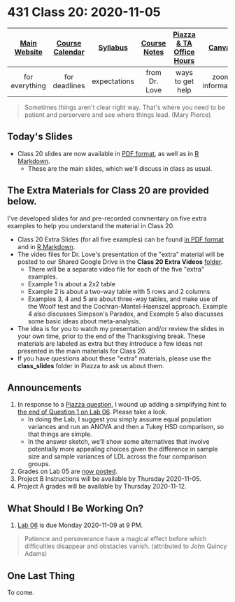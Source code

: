 # 431 Class 20: 2020-11-05

[Main Website](https://thomaselove.github.io/431/) | [Course Calendar](https://thomaselove.github.io/431/calendar.html) | [Syllabus](https://thomaselove.github.io/431-2020-syllabus/) | [Course Notes](https://thomaselove.github.io/431-notes/) | [Piazza & TA Office Hours](https://thomaselove.github.io/431/contact.html) | [Canvas](https://canvas.case.edu) | [Data and Code](https://thomaselove.github.io/431/data_index.html)
:-----------: | :--------------: | :----------: | :---------: | :-------------: | :-----------: | :------------:
for everything | for deadlines | expectations | from Dr. Love | ways to get help | zoom information | for downloads

> Sometimes things aren't clear right way. That's where you need to be patient and perservere and see where things lead. (Mary Pierce)

## Today's Slides

- Class 20 slides are now available in [PDF format](https://github.com/THOMASELOVE/431-2020/blob/master/classes/class20/431_class-20-slides_2020.pdf), as well as in [R Markdown](https://github.com/THOMASELOVE/431-2020/blob/master/classes/class20/431_class-20-slides_2020.Rmd).
    - These are the main slides, which we'll discuss in class as usual.
    
## The Extra Materials for Class 20 are provided below.

I've developed slides for and pre-recorded commentary on five extra examples to help you understand the material in Class 20.

- Class 20 Extra Slides (for all five examples) can be found [in PDF format](https://github.com/THOMASELOVE/431-2020/blob/master/classes/class20/extra/431_class-20-extra-slides_2020.pdf) and in [R Markdown](https://github.com/THOMASELOVE/431-2020/blob/master/classes/class20/extra/431_class-20-extra-slides_2020.Rmd).
- The video files for Dr. Love's presentation of the "extra" material will be posted to our Shared Google Drive in the **Class 20 Extra Videos** [folder](https://drive.google.com/drive/folders/1fVDvQavNJoRoJbjmKNX8yRAhugjWtSb9?usp=sharing).
    - There will be a separate video file for each of the five "extra" examples.
    - Example 1 is about a 2x2 table
    - Example 2 is about a two-way table with 5 rows and 2 columns
    - Examples 3, 4 and 5 are about three-way tables, and make use of the Woolf test and the Cochran-Mantel-Haenszel approach. Example 4 also discusses Simpson's Paradox, and Example 5 also discusses some basic ideas about meta-analysis.
- The idea is for you to watch my presentation and/or review the slides in your own time, prior to the end of the Thanksgiving break. These materials are labeled as extra but they introduce a few ideas not presented in the main materials for Class 20.
- If you have questions about these "extra" materials, please use the **class_slides** folder in Piazza to ask us about them.

## Announcements

1. In response to a [Piazza question](https://piazza.com/class/kdg1ivfsee12rr?cid=299), I wound up adding a simplifying hint to [the end of Question 1 on Lab 06](https://github.com/THOMASELOVE/431-2020/blob/master/labs/lab06/lab06.md). Please take a look.
    - In doing the Lab, I suggest you simply assume equal population variances and run an ANOVA and then a Tukey HSD comparison, so that things are simple.
    - In the answer sketch, we'll show some alternatives that involve potentially more appealing choices given the difference in sample size and sample variances of LDL across the four comparison groups.
2. Grades on Lab 05 are [now posted](http://bit.ly/431-2020-grades).
3. Project B Instructions will be available by Thursday 2020-11-05. 
4. Project A grades will be available by Thursday 2020-11-12.

## What Should I Be Working On?

1. [Lab 06](https://github.com/THOMASELOVE/431-2020/blob/master/labs/lab06/lab06.md) is due Monday 2020-11-09 at 9 PM.

> Patience and perseverance have a magical effect before which difficulties disappear and obstacles vanish. (attributed to John Quincy Adams)

## One Last Thing

To come.

